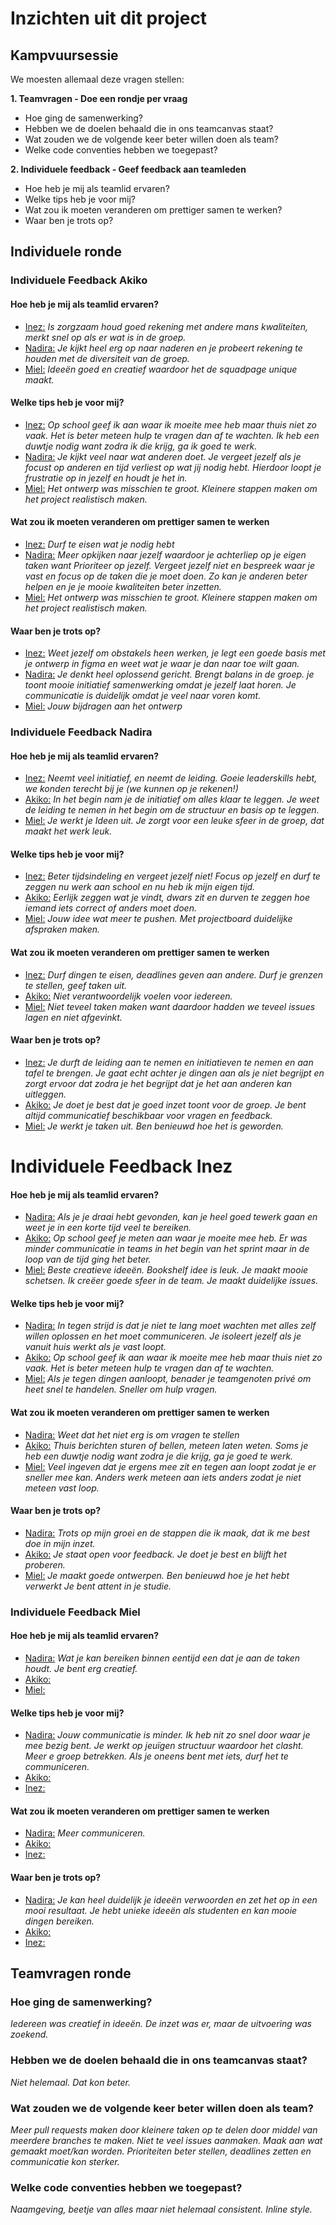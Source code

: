 # Inzichten uit dit project

## Kampvuursessie 
We moesten allemaal deze vragen stellen:

**1. Teamvragen - Doe een rondje per vraag**

* Hoe ging de samenwerking?
* Hebben we de doelen behaald die in ons teamcanvas staat?
* Wat zouden we de volgende keer beter willen doen als team?
* Welke code conventies hebben we toegepast?

**2. Individuele feedback - Geef feedback aan teamleden**

* Hoe heb je mij als teamlid ervaren?
* Welke tips heb je voor mij?
* Wat zou ik moeten veranderen om prettiger samen te werken?
* Waar ben je trots op?

## Individuele ronde

### Individuele Feedback Akiko

#### **Hoe heb je mij als teamlid ervaren?**
* <ins>Inez:</ins>
_Is zorgzaam houd goed rekening met andere mans kwaliteiten, merkt snel op als er wat is in de groep._
* <ins>Nadira:</ins>
_Je kijkt heel erg op naar naderen en je probeert rekening te houden met de diversiteit van de groep._
* <ins>Miel:</ins>
_Ideeën goed en creatief waardoor het de squadpage unique maakt._

#### **Welke tips heb je voor mij?**
* <ins>Inez:</ins>
_Op school geef ik aan waar ik moeite mee heb maar thuis niet zo vaak. Het is beter meteen hulp te vragen dan af te wachten.
Ik heb een duwtje nodig want zodra ik die krijg, ga ik goed te werk._
* <ins>Nadira:</ins>
_Je kijkt veel naar wat anderen doet. Je vergeet jezelf als je focust op anderen en tijd verliest op wat jij nodig hebt. Hierdoor loopt je frustratie op in jezelf en houdt je het in._
* <ins>Miel:</ins>
_Het ontwerp was misschien te groot. Kleinere stappen  maken om het project realistisch maken._

#### **Wat zou ik moeten veranderen om prettiger samen te werken**
* <ins>Inez:</ins>
_Durf te eisen wat je nodig hebt_
* <ins>Nadira:</ins>
_Meer opkijken naar jezelf waardoor je achterliep op je eigen taken want Prioriteer op jezelf. Vergeet jezelf niet en bespreek waar je vast en focus op de taken die je moet doen. Zo kan je anderen beter helpen en je je mooie kwaliteiten beter inzetten._
* <ins>Miel:</ins>
_Het ontwerp was misschien te groot. Kleinere stappen  maken om het project realistisch maken._

#### **Waar ben je trots op?**
* <ins>Inez:</ins>
_Weet jezelf om obstakels heen werken, je legt een goede basis met je ontwerp in figma en weet wat je waar je dan naar toe wilt gaan._
* <ins>Nadira:</ins>
_Je denkt heel oplossend gericht. Brengt balans in de groep. je toont mooie initiatief samenwerking omdat je jezelf laat horen. Je communicatie is duidelijk omdat je veel naar voren komt._
* <ins>Miel:</ins>
_Jouw bijdragen aan het ontwerp_

### Individuele Feedback Nadira

#### **Hoe heb je mij als teamlid ervaren?**
* <ins>Inez:</ins>
_Neemt veel initiatief, en neemt de leiding. Goeie leaderskills hebt, we konden terecht bij je (we kunnen op je rekenen!)_
* <ins>Akiko:</ins>
_In het begin nam je de initiatief om alles klaar te leggen. Je weet de leiding te nemen in het begin om de structuur en basis op te leggen._
* <ins>Miel:</ins>
_Je werkt je Ideen uit. Je zorgt voor een leuke sfeer in de groep, dat maakt het werk leuk._

#### **Welke tips heb je voor mij?**
* <ins>Inez:</ins>
_Beter tijdsindeling en vergeet jezelf niet! Focus op jezelf en durf te zeggen nu werk aan school en nu heb ik mijn eigen tijd._
* <ins>Akiko:</ins>
_Eerlijk zeggen wat je vindt, dwars zit en durven te zeggen hoe iemand iets correct of anders moet doen._
* <ins>Miel:</ins>
_Jouw idee wat meer te pushen. Met projectboard duidelijke afspraken maken._

#### **Wat zou ik moeten veranderen om prettiger samen te werken**
* <ins>Inez:</ins>
_Durf dingen te eisen, deadlines geven aan andere. Durf je grenzen te stellen, geef taken uit._
* <ins>Akiko:</ins>
_Niet verantwoordelijk voelen voor iedereen._
* <ins>Miel:</ins>
_Niet teveel taken maken want daardoor hadden we teveel issues lagen en niet afgevinkt._

#### **Waar ben je trots op?**
* <ins>Inez:</ins>
_Je durft de leiding aan te nemen en initiatieven te nemen en aan tafel te brengen. Je gaat echt achter je dingen aan als je niet begrijpt en zorgt ervoor dat zodra je het begrijpt dat je het aan anderen kan uitleggen._
* <ins>Akiko:</ins>
_Je doet je best dat je goed inzet toont voor de groep. Je bent altijd communicatief beschikbaar voor vragen en feedback._
* <ins>Miel:</ins>
_Je werkt je taken uit. Ben benieuwd hoe het is geworden._

# Individuele Feedback Inez

#### **Hoe heb je mij als teamlid ervaren?**
* <ins>Nadira:</ins>
_Als je je draai hebt gevonden, kan je heel goed tewerk gaan en weet je in een korte tijd veel te bereiken._
* <ins>Akiko:</ins>
_Op school geef je meten aan waar je moeite mee heb. Er was minder communicatie in teams in het begin van het sprint maar in de loop van de tijd ging het beter._
* <ins>Miel:</ins>
_Beste creatieve ideeën. Bookshelf idee is leuk. Je maakt mooie schetsen. Ik creëer goede sfeer in de team. Je maakt duidelijke issues._

#### **Welke tips heb je voor mij?**
* <ins>Nadira:</ins>
_In tegen strijd is dat je niet te lang moet wachten met alles zelf willen oplossen en het moet communiceren. Je isoleert jezelf als je vanuit huis werkt als je vast loopt._
* <ins>Akiko:</ins>
_Op school geef ik aan waar ik moeite mee heb maar thuis niet zo vaak. Het is beter meteen hulp te vragen dan af te wachten._
* <ins>Miel:</ins>
_Als je tegen dingen aanloopt, benader je teamgenoten privé om heet snel te handelen. Sneller om hulp vragen._

#### **Wat zou ik moeten veranderen om prettiger samen te werken**
* <ins>Nadira:</ins>
_Weet dat het niet erg is om vragen te stellen_
* <ins>Akiko:</ins>
_Thuis berichten sturen of bellen, meteen laten weten. Soms je heb een duwtje nodig want zodra je die krijg, ga je goed te werk._
* <ins>Miel:</ins>
_Veel ingeven dat je ergens mee zit en tegen aan loopt zodat je er sneller mee kan. Anders werk meteen aan iets anders zodat je niet meteen vast loop._

#### **Waar ben je trots op?**
* <ins>Nadira:</ins>
_Trots op mijn groei en de stappen die ik maak, dat ik me best doe in mijn inzet._
* <ins>Akiko:</ins>
_Je staat open voor feedback. Je doet je best en blijft het proberen._
* <ins>Miel:</ins>
_Je maakt goede ontwerpen. Ben benieuwd hoe je het hebt verwerkt
Je bent attent in je studie._

### Individuele Feedback Miel

#### **Hoe heb je mij als teamlid ervaren?**
* <ins>Nadira:</ins>
_Wat je kan bereiken binnen eentijd een dat je aan de taken houdt. Je bent erg creatief._
* <ins>Akiko:</ins>
* <ins>Miel:</ins>


#### **Welke tips heb je voor mij?**
* <ins>Nadira:</ins>
_Jouw communicatie is minder. Ik heb nit zo snel door waar je mee bezig bent. Je werkt op jeuïgen structuur waardoor het clasht. Meer e groep betrekken. Als je oneens bent met iets, durf het te communiceren._
* <ins>Akiko:</ins>
* <ins>Inez:</ins>


#### **Wat zou ik moeten veranderen om prettiger samen te werken**
* <ins>Nadira:</ins>
_Meer communiceren._
* <ins>Akiko:</ins>
* <ins>Inez:</ins>


#### **Waar ben je trots op?**
* <ins>Nadira:</ins>
_Je kan heel duidelijk je ideeën verwoorden en zet het op in een mooi resultaat. Je hebt unieke ideeën als studenten en kan mooie dingen bereiken._
* <ins>Akiko:</ins>
* <ins>Inez:</ins>

## Teamvragen ronde

### Hoe ging de samenwerking?
_Iedereen was creatief in ideeën. De inzet was er, maar de uitvoering was zoekend._

### Hebben we de doelen behaald die in ons teamcanvas staat?
_Niet helemaal. Dat kon beter._

### Wat zouden we de volgende keer beter willen doen als team?
_Meer pull requests maken door kleinere taken op te delen door middel van meerdere branches te maken.
Niet te veel issues aanmaken. Maak aan wat gemaakt moet/kan worden.
Prioriteiten beter stellen, deadlines zetten en communicatie kon sterker._

### Welke code conventies hebben we toegepast?
_Naamgeving, beetje van alles maar niet helemaal consistent. Inline style._
